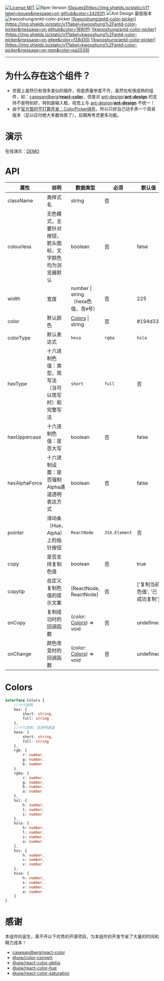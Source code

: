 [![License MIT](https://img.shields.io/badge/license-MIT-ff4d4f?label=License)](https://github.com/kwooshung/antd-color-picker/blob/master/LICENSE) ![Npm Version](https://img.shields.io/static/v1?label=Npm&message=4.20.0&color=ea2039) [![Issues](https://img.shields.io/static/v1?label=Issues&message=on github&color=24292f)](https://github.com/kwooshung/antd-color-picker/issues) ![Ant Design 最低版本](https://img.shields.io/static/v1?label=Ant%20Design&message=v4.20.0%2B&color=1890ff)
![kwooshung/antd-color-picker](https://img.shields.io/static/v1?label=kwooshung%2Fantd-color-picker&message=v1.0.0&color=52c41a) [![kwooshung/antd-color-picker](https://img.shields.io/static/v1?label=kwooshung%2Fantd-color-picker&message=on github&color=1890ff)](https://github.com/kwooshung/antd-color-picker) [![kwooshung/antd-color-picker](https://img.shields.io/static/v1?label=kwooshung%2Fantd-color-picker&message=on gitee&color=f38d30)](https://gitee.com/kwooshung/antd-color-picker) [![kwooshung/antd-color-picker](https://img.shields.io/static/v1?label=kwooshung%2Fantd-color-picker&message=on npm&color=ea2039)](https://www.npmjs.com/package/kwooshung/antd-color-picker)

---

# 为什么存在这个组件？

- 世面上虽然已有很多类似的插件，但是质量参差不齐，虽然也有很成熟的组件，如：[casesandberg](https://github.com/casesandberg)/**[react-color](https://github.com/casesandberg/react-color)**，但是对 [ant-design](https://github.com/ant-design)/**[ant-design](https://github.com/ant-design/ant-design)** 的支持不是特别好，特别是输入框，视觉上与 [ant-design](https://github.com/ant-design)/**[ant-design](https://github.com/ant-design/ant-design)** 不统一！
- 由于[官方暂时不打算开发：ColorPicker组件](https://github.com/ant-design/ant-design/issues/35315#issuecomment-1112807958)，所以只好自己动手弄一个简易版本（足以应付绝大多数场景了），后期再考虑更多功能。

# 演示

在线演示：[DEMO](https://kwooshung.github.io/antd-color-picker/)

# API

| 属性          | 说明                                                     | 数据类型                             | 必须 | 默认值                         | 版本   |
| ------------- | -------------------------------------------------------- | ------------------------------------ | ---- | ------------------------------ | ------ |
| className     | 类样式名                                                 | string                               | 否   |                                | v1.0.0 |
| colourless    | 无色模式，主要针对按钮，箭头图标，文字颜色均为浏览器默认 | boolean                              | 否   | false                          | v1.0.0 |
| width         | 宽度                                                     | number \| string（hexa色值，含`#`号）    | 否   | 225                            | v1.0.0 |
| color         | 默认颜色                                                 | [Colors](#colors) \| string          | 否   | #194d33                        | v1.0.0 |
| colorType     | 默认表达式                                               | `hexa` | `rgba` | `hsla` | `hsva`    |
| hexType       | 十六进制色值：类型，简写法（当可以简写时）和完整写法     | `short` | `full`                     | 否   | short                          |
| hexUppercase  | 十六进制色值：是否大写                                   | boolean                              | 否   | false                          | v1.0.0 |
| hexAlphaForce | 十六进制设置：是否强制Alpha通道透明表达方式              | boolean                              | 否   | false                          | v1.0.0 |
| pointer       | 滑动条（Hue，Alpha）上的指针按钮                         | `ReactNode` | `JSX.Element`          | 否   | v1.0.0 |
| copy          | 是否支持复制色值                                         | boolean                              | 否   | true                           | v1.0.0 |
| copytip       | 自定义复制色值的提示文案                                 | [ReactNode, ReactNode]               | 否   | ['复制当前色值', '已成功复制'] | v1.0.0 |
| onCopy        | 复制成功时的回调函数                                     | (*color*: [Colors](#colors)) => void | 否   | undefined                      | v1.0.0 |
| onChange      | 颜色改变时的回调函数                                     | (*color*: [Colors](#colors)) => void | 否   | undefined                      | v1.0.0 |

# Colors

```TypeScript
interface Colors {
    //十六进制
    hex: {
        short: string,
        full: string
    },
    //十六进制：含透明通道
    hexa: {
        short: string,
        full: string
    },
    rgb: {
        r: number,
        g: number,
        b: number
    },
    rgba: {
        r: number,
        g: number,
        b: number,
        a: number
    },
    hsl: {
        h: number,
        l: number,
        s: number
    },
    hsla: {
        h: number,
        l: number,
        s: number,
        a: number
    },
    hsv: {
        h: number,
        s: number,
        v: number
    },
    hsva: {
        h: number,
        s: number,
        v: number,
        a: number
    }
}
```

# 感谢

本组件的诞生，离不开以下优秀的开源项目，为本组件的开发节省了大量的时间和精力成本！

- [casesandberg/react-color](http://casesandberg.github.io/react-color/)
- [@uiw/color-convert](https://uiwjs.github.io/react-color/#/convert)
- [@uiw/react-color-alpha](https://uiwjs.github.io/react-color/#/alpha)
- [@uiw/react-color-hue](https://uiwjs.github.io/react-color/#/hue)
- [@uiw/react-color-saturation](https://uiwjs.github.io/react-color/#/saturation)

